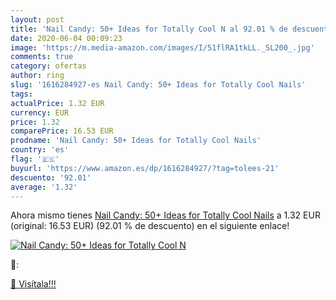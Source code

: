 ```yaml
---
layout: post
title: 'Nail Candy: 50+ Ideas for Totally Cool N al 92.01 % de descuento'
date: 2020-06-04 00:09:23
image: 'https://m.media-amazon.com/images/I/51flRA1tkLL._SL200_.jpg'
comments: true
category: ofertas
author: ring
slug: '1616284927-es Nail Candy: 50+ Ideas for Totally Cool Nails'
tags: 
actualPrice: 1.32 EUR
currency: EUR
price: 1.32
comparePrice: 16.53 EUR
prodname: 'Nail Candy: 50+ Ideas for Totally Cool Nails'
country: 'es'
flag: '🇪🇸'
buyurl: 'https://www.amazon.es/dp/1616284927/?tag=tolees-21'
descuento: '92.01'
average: '1.32'
---
```


Ahora mismo tienes [Nail Candy: 50+ Ideas for Totally Cool Nails](https://www.amazon.es/dp/1616284927/?tag=tolees-21) a 1.32 EUR (original: 16.53 EUR) (92.01 %  de descuento) en el siguiente enlace!

[![Nail Candy: 50+ Ideas for Totally Cool N](https://m.media-amazon.com/images/I/51flRA1tkLL._SL200_.jpg)](https://www.amazon.es/dp/1616284927/?tag=tolees-21)

🔎:


[🛒 Visítala!!!](https://www.amazon.es/dp/1616284927/?tag=tolees-21)
